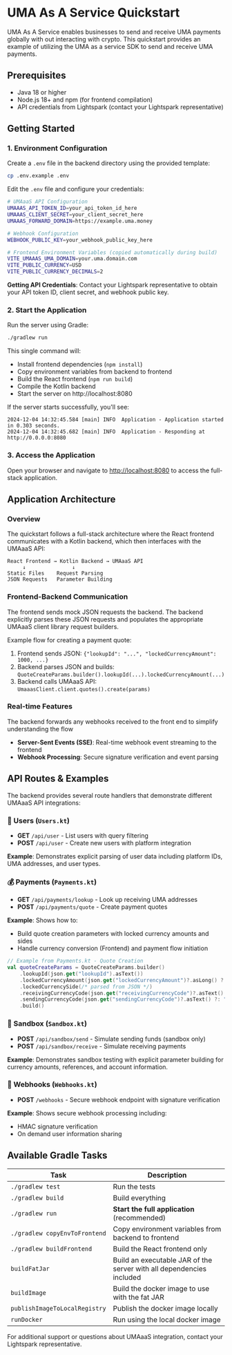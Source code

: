 # UMA As A Service Quickstart

UMA As A Service enables businesses to send and receive UMA payments globally with out interacting with crypto.
This quickstart provides an example of utilizing the UMA as a service SDK to send and receive UMA
payments.

## Prerequisites

- Java 18 or higher
- Node.js 18+ and npm (for frontend compilation)
- API credentials from Lightspark (contact your Lightspark representative)

## Getting Started

### 1. Environment Configuration

Create a `.env` file in the backend directory using the provided template:

```bash
cp .env.example .env
```

Edit the `.env` file and configure your credentials:

```bash
# UMAaaS API Configuration
UMAAAS_API_TOKEN_ID=your_api_token_id_here
UMAAAS_CLIENT_SECRET=your_client_secret_here
UMAAAS_FORWARD_DOMAIN=https://example.uma.money

# Webhook Configuration
WEBHOOK_PUBLIC_KEY=your_webhook_public_key_here

# Frontend Environment Variables (copied automatically during build)
VITE_UMAAAS_UMA_DOMAIN=your.uma.domain.com
VITE_PUBLIC_CURRENCY=USD
VITE_PUBLIC_CURRENCY_DECIMALS=2
```

**Getting API Credentials**: Contact your Lightspark representative to obtain your API token ID, client secret, and webhook public key.

### 2. Start the Application

Run the server using Gradle:

```bash
./gradlew run
```

This single command will:
- Install frontend dependencies (`npm install`)
- Copy environment variables from backend to frontend
- Build the React frontend (`npm run build`)
- Compile the Kotlin backend
- Start the server on http://localhost:8080

If the server starts successfully, you'll see:

```
2024-12-04 14:32:45.584 [main] INFO  Application - Application started in 0.303 seconds.
2024-12-04 14:32:45.682 [main] INFO  Application - Responding at http://0.0.0.0:8080
```

### 3. Access the Application

Open your browser and navigate to [http://localhost:8080](http://localhost:8080) to access the full-stack application.

## Application Architecture

### Overview

The quickstart follows a full-stack architecture where the React frontend communicates with a Kotlin backend, which then interfaces with the UMAaaS API:

```
React Frontend → Kotlin Backend → UMAaaS API
     ↓               ↓
Static Files    Request Parsing
JSON Requests   Parameter Building
```

### Frontend-Backend Communication

The frontend sends mock JSON requests the backend. The backend explicitly parses these JSON requests and populates the appropriate UMAaaS client library request builders. 

Example flow for creating a payment quote:
1. Frontend sends JSON: `{"lookupId": "...", "lockedCurrencyAmount": 1000, ...}`
2. Backend parses JSON and builds: `QuoteCreateParams.builder().lookupId(...).lockedCurrencyAmount(...)`
3. Backend calls UMAaaS API: `UmaaasClient.client.quotes().create(params)`

### Real-time Features
The backend forwards any webhooks received to the front end to simplify understanding the flow

- **Server-Sent Events (SSE)**: Real-time webhook event streaming to the frontend
- **Webhook Processing**: Secure signature verification and event parsing

## API Routes & Examples

The backend provides several route handlers that demonstrate different UMAaaS API integrations:

### 🏦 Users (`Users.kt`)
- **GET** `/api/user` - List users with query filtering
- **POST** `/api/user` - Create new users with platform integration

**Example**: Demonstrates explicit parsing of user data including platform IDs, UMA addresses, and user types.

### 💰 Payments (`Payments.kt`)
- **GET** `/api/payments/lookup` - Look up receiving UMA addresses
- **POST** `/api/payments/quote` - Create payment quotes

**Example**: Shows how to:
- Build quote creation parameters with locked currency amounts and sides
- Handle currency conversion (Frontend) and payment flow initiation

```kotlin
// Example from Payments.kt - Quote Creation
val quoteCreateParams = QuoteCreateParams.builder()
    .lookupId(json.get("lookupId").asText())
    .lockedCurrencyAmount(json.get("lockedCurrencyAmount")?.asLong() ?: 0L)
    .lockedCurrencySide(/* parsed from JSON */)
    .receivingCurrencyCode(json.get("receivingCurrencyCode")?.asText() ?: "")
    .sendingCurrencyCode(json.get("sendingCurrencyCode")?.asText() ?: "")
    .build()
```

### 🧪 Sandbox (`Sandbox.kt`)
- **POST** `/api/sandbox/send` - Simulate sending funds (sandbox only)
- **POST** `/api/sandbox/receive` - Simulate receiving payments

**Example**: Demonstrates sandbox testing with explicit parameter building for currency amounts, references, and account information.

### 🔗 Webhooks (`Webhooks.kt`)
- **POST** `/webhooks` - Secure webhook endpoint with signature verification

**Example**: Shows secure webhook processing including:
- HMAC signature verification
- On demand user information sharing

## Available Gradle Tasks

| Task                          | Description                                                          |
| -------------------------------|---------------------------------------------------------------------- |
| `./gradlew test`              | Run the tests                                                        |
| `./gradlew build`             | Build everything                                                     |
| `./gradlew run`               | **Start the full application** (recommended)                        |
| `./gradlew copyEnvToFrontend` | Copy environment variables from backend to frontend                  |
| `./gradlew buildFrontend`     | Build the React frontend only                                       |
| `buildFatJar`                 | Build an executable JAR of the server with all dependencies included |
| `buildImage`                  | Build the docker image to use with the fat JAR                       |
| `publishImageToLocalRegistry` | Publish the docker image locally                                     |
| `runDocker`                   | Run using the local docker image                                     |

For additional support or questions about UMAaaS integration, contact your Lightspark representative.
